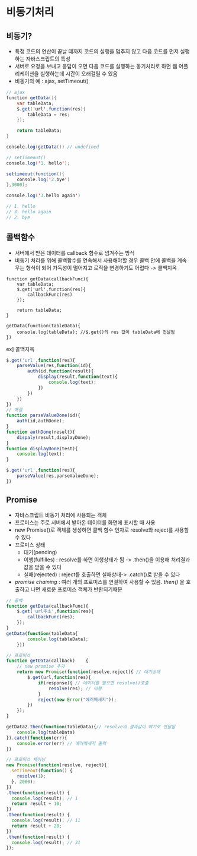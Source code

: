 # 비동기처리

## 비동기?
- 특정 코드의 연산이 끝날 떄까지 코드의 실행을 멈추지 않고 다음 코드를 먼저 실행하는 자바스크립트의 특성
- 서버로 요청을 보내고 응답이 오면 다음 코드를 실행하는 동기처리로 하면 웹 어플리케이션을 실행하는데 시간이 오래걸릴 수 있음
- 비동기의 예 : ajax, setTimeout()
``` java script
// ajax
function getData(){
    var tableData;
    $.get('url',function(res){
        tableData = res;
    });

    return tableData;
}

console.log(getData()) // undefined

// setTimeout()
console.log('1. hello');

settimeout(function(){
    console.log('2.bye')
},3000);

console.log('3.hello again')

// 1. hello
// 3. hello again
// 2. bye
```

## 콜백함수
- 서버에서 받은 데이터를 callback 함수로 넘겨주는 방식
- 비동기 처리를 위해 콜백함수를 연속해서 사용해야할 경우 콜백 안에 콜백을 계속 무는 형식이 되어 가독성이 떨어지고 로직을 변경하기도 어렵다 -> 콜백지옥
```
function getData(callbackFunc){
    var tableData;
    $.get('url',function(res){
        callbackFunc(res)
    });

    return tableData;    
}

getData(function(tableData){
    console.log(tableData); //$.get()의 res 값이 tableData에 전달됨
})
```
ex] 콜백지옥
``` javascript
$.get('url',function(res){
    parseValue(res,function(id){
        auth(id,function(result){
            display(result,function(text){
                console.log(text);
            })
        })
    })
})
// 해결
function parseValueDone(id){
    auth(id,authDone);
}
function authDone(result){
    dispaly(result,displayDone);
}
function displayDone(test){
    console.log(text);
}

$.get('url',function(res){
    parseValue(res,parseValueDone);
})
```

## Promise
- 자바스크립트 비동기 처리에 사용되는 객체
- 프로미스는 주로 서버에서 받아온 데이터를 화면에 표시할 때 사용
- new Promise()로 객체를 생성하면 콜백 함수 인자로 resolve와 reject를 사용할 수 있다
- 프로미스 상태
    - 대기(pending)
    - 이행(fulfilles) : resolve를 하면 이행상태가 됨 -> .then()을 이용해 처리결과 값을 받을 수 있다
    - 실패(rejected) : reject를 호출하면 실패상태-> .catch()로 받을 수 있다    
- _promise chaining_ : 여러 개의 프로미스를 연결하여 사용할 수 있음. _then()_ 을 호출하고 나면 새로운 프로미스 객체가 반환되기때문
``` javascript
// 콜백
function getData(callbackFunc){
    $.get('url주소',function(res){
        callbackFunc(res);
    });        
}
getData(function(tableData{
        console.log(tableData);
    }))

// 프로미스
function getData(callback)    {
    // new promise 추가
    return new Promise(function(resolve,reject){ // 대기상태
        $.get(url,function(res){
            if(response){ // 데이터를 받으면 resolve()호출
                resolve(res); // 이행
            }
            reject(new Error("에러메세지"));
        })        
    });
}

getData2.then(function(tableData){// resolve의 결과값이 여기로 전달됨    
    console.log(tableData)
}).catch(function(err){
    console.error(err) // 에러메세지 출력
})
```    
``` javascript
// 프로미스 체이닝
new Promise(function(resolve, reject){
  setTimeout(function() {
    resolve(1);
  }, 2000);
})
.then(function(result) {
  console.log(result); // 1
  return result + 10;
})
.then(function(result) {
  console.log(result); // 11
  return result + 20;
})
.then(function(result) {
  console.log(result); // 31
});
```